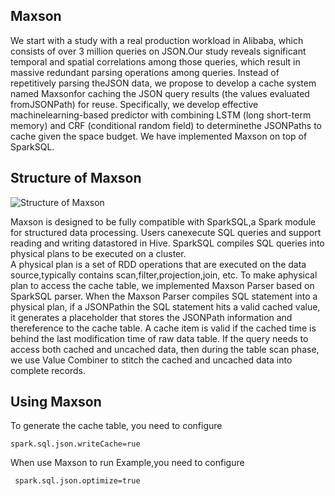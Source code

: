 ## Maxson
 We  start  with  a  study  with  a  real  production  workload in  Alibaba,  which  consists  of  over  3  million  queries  on  JSON.Our  study  reveals  significant temporal and spatial correlations among those queries, which result in massive redundant parsing operations  among  queries.  Instead  of  repetitively  parsing  theJSON data, we propose to develop a cache system named Maxsonfor  caching  the  JSON  query  results  (the  values  evaluated  fromJSONPath)  for  reuse.  Specifically,  we  develop  effective  machinelearning-based   predictor   with   combining   LSTM   (long   short-term memory) and CRF (conditional random field) to determinethe   JSONPaths   to   cache   given   the   space   budget.   We   have implemented  Maxson  on  top  of  SparkSQL.  

## Structure of Maxson

![Structure of Maxson](https://github.com/CGCL-codes/Maxson/blob/dev-json/docs/img/maxson-architecture.png)

Maxson is designed to be fully compatible with SparkSQL,a  Spark  module  for  structured  data  processing.  Users  canexecute  SQL  queries  and  support  reading  and  writing  datastored in Hive. SparkSQL compiles SQL queries into physical plans  to  be  executed  on  a  cluster.  
A  physical  plan  is  a  set of  RDD   operations  that  are  executed  on  the  data  source,typically contains scan,filter,projection,join, etc. To make aphysical plan to access the cache table, we implemented Maxson Parser based on SparkSQL parser. When the Maxson Parser compiles SQL statement into a physical plan, if a JSONPathin  the  SQL  statement  hits  a  valid  cached  value,  it  generates a  placeholder  that  stores  the  JSONPath  information  and  thereference to the cache table. A cache item is valid if the cached time is behind the last modification time of raw data table. If the query needs to access both cached and uncached data, then during the table scan phase, we use Value Combiner to stitch the cached and uncached data into complete records.


## Using Maxson

To generate the cache table, you need to configure

```spark.sql.json.writeCache=rue```

When use Maxson to run Example,you need to configure 

``` spark.sql.json.optimize=true```

